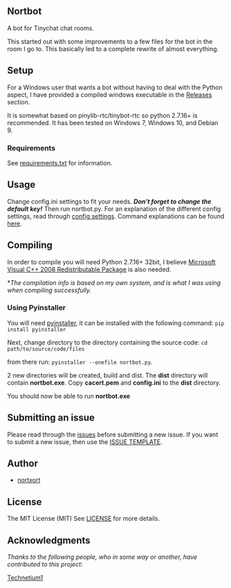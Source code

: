 ## Nortbot

A bot for Tinychat chat rooms.

This started out with some improvements to a few files for the bot in the room I go to. This basically led to a complete rewrite of almost everything.


## Setup
For a Windows user that wants a bot without having to deal with the Python aspect, I have provided a compiled windows executable in the [Releases](https://github.com/nortxort/nortbot/releases) section.

It is somewhat based on pinylib-rtc/tinybot-rtc so python 2.7.16+ is recommended. It has been tested on Windows 7, Windows 10, and Debian 9.


### Requirements

See [requirements.txt](https://github.com/nortxort/nortbot/blob/master/requirements.txt) for information.


## Usage

Change config.ini settings to fit your needs. ***Don’t forget to change the default key!*** Then run nortbot.py. 
For an explanation of the different config settings, read through [config settings](https://github.com/nortxort/nortbot/blob/master/CONFIG.md).
Command explanations can be found [here](https://github.com/nortxort/nortbot/blob/master/COMMANDS.md).


## Compiling

In order to compile you will need Python 2.7.16+ 32bit, I believe [Microsoft Visual C++ 2008 Redistributable Package](http://www.microsoft.com/downloads/en/details.aspx?FamilyID=9b2da534-3e03-4391-8a4d-074b9f2bc1bf&displaylang=en) is also needed.

**The compilation info is based on my own system, and is what I was using when compiling successfully.*


### Using Pyinstaller

You will need [pyinstaller](http://www.pyinstaller.org/), it can be installed with the following command: `pip install pyinstaller` 

Next, change directory to the directory containing the source code: `cd path/to/source/code/files` 

from there run: `pyinstaller --onefile nortbot.py`.

2 new directories will be created, build and dist. The **dist** directory will contain **nortbot.exe**. Copy **cacert.pem** and **config.ini** to the **dist** directory.

You should now be able to run **nortbot.exe**


## Submitting an issue

Please read through the [issues](https://github.com/nortxort/nortbot/issues) before submitting a new issue. If you want to submit a new issue, then use the [ISSUE TEMPLATE](https://github.com/nortxort/nortbot/blob/master/ISSUE_TEMPLATE.md).


## Author

* [nortxort](https://github.com/nortxort)


## License

The MIT License (MIT)
See [LICENSE](https://github.com/nortxort/nortbot/blob/master/LICENSE) for more details.


## Acknowledgments

*Thanks to the following people, who in some way or another, have contributed to this project:*

[Technetium1](https://github.com/Technetium1)
